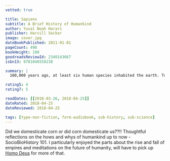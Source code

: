 ```yaml
---
vetted: true

title: Sapiens
subtitle: A Brief History of Humankind
author: Yuval Noah Harari
publisher: Harvill Secker
image: cover.jpg
dateBookPublished: 2011-01-01
pageCount: 498
bookHeight: 198
goodreadsReviewId: 2340143667
isbn13: 9781846558238

summary: |
  100,000 years ago, at least six human species inhabited the earth. Today there is just one. Us. Homo sapiens. In Sapiens, Dr Yuval Noah Harari spans the whole of human history, from the very first humans to walk the earth to the radical – and sometimes devastating – breakthroughs of the Cognitive, Agricultural and Scientific Revolutions. Drawing on insights from biology, anthropology, palaeontology and economics, he explores how the currents of history have shaped our human societies, the animals and plants around us, and even our personalities. Have we become happier as history has unfolded? Can we ever free our behaviour from the heritage of our ancestors? And what, if anything, can we do to influence the course of the centuries to come?

rating5: 4
rating7: 5

readDates: [[2018-03-26, 2018-04-25]]
dateRated: 2018-04-25
dateReviewed: 2018-04-25

tags: [type-non-fiction, form-audiobook, sub-history, sub-science]
---
```


Did we domesticate corn or did corn domesticate us??!! Thoughtful reflections on the hows and whys of humankind up to now - SocioBioHistory 101. I particularly enjoyed the parts about the rise and fall of empires and meditations on the future of humanity, will have to pick up [Homo Deus](/books/homo-deus-yuval-noah-harari/) for more of that.
